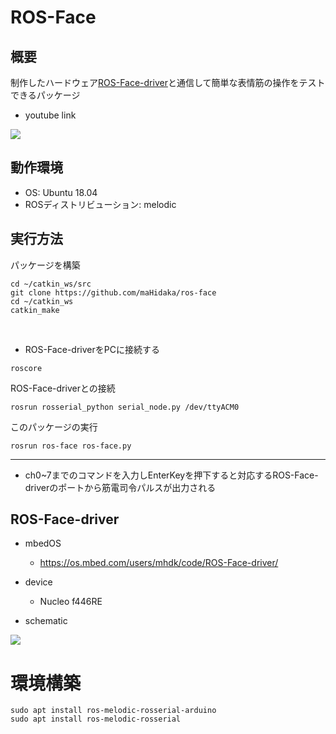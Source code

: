 # ROS-Face

## 概要
制作したハードウェア[ROS-Face-driver](https://os.mbed.com/users/mhdk/code/ROS-Face-driver/)と通信して簡単な表情筋の操作をテストできるパッケージ

- youtube link

[![](https://i.gyazo.com/028d51303543b1cb5be1388b1f5db8c4.jpg)](https://www.youtube.com/watch?v=7tOlgr7ISOY&feature=youtu.be)

## 動作環境
- OS: Ubuntu 18.04
- ROSディストリビューション: melodic

## 実行方法

パッケージを構築
```
cd ~/catkin_ws/src
git clone https://github.com/maHidaka/ros-face
cd ~/catkin_ws
catkin_make
```
<br>

- ROS-Face-driverをPCに接続する

```
roscore
```
ROS-Face-driverとの接続

```
rosrun rosserial_python serial_node.py /dev/ttyACM0
```
このパッケージの実行
```
rosrun ros-face ros-face.py
```
---
- ch0~7までのコマンドを入力しEnterKeyを押下すると対応するROS-Face-driverのポートから筋電司令パルスが出力される

## ROS-Face-driver
- mbedOS
  - https://os.mbed.com/users/mhdk/code/ROS-Face-driver/

- device 
  - Nucleo f446RE
  
  
- schematic

[![](https://i.gyazo.com/d7a97aa6d9ba32ab8f96a417f3d4521c.png)](/face-driver.pdf)




# 環境構築

```
sudo apt install ros-melodic-rosserial-arduino
sudo apt install ros-melodic-rosserial
```